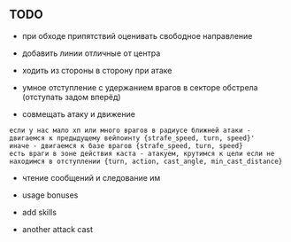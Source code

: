 TODO
---

- при обходе припятствий оценивать свободное направление
- добавить линии отличные от центра
- ходить из стороны в сторону при атаке

- умное отступление с удержанием врагов в секторе обстрела (отступать задом вперёд)
- совмещать атаку и движение

```
если у нас мало хп или много врагов в радиусе ближней атаки - двигаемся к предыдущему вейпоинту {strafe_speed, turn, speed}'
иначе - двигаемся к базе врагов {strafe_speed, turn, speed}
есть враги в зоне действия каста - атакуем, крутимся к цели если не находимся в отступлении {turn, action, cast_angle, min_cast_distance}
```

- чтение сообщений и следование им

- usage bonuses
- add skills
- another attack cast
